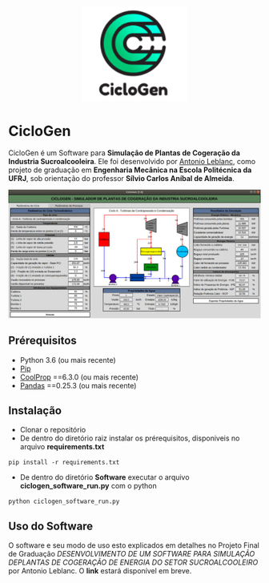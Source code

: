 <p align="center">
<img width="212" alt="ciclogen-software" src="https://github.com/antonio-leblanc/CicloGen/blob/master/images/ciclogen_logo1.png">
</p>

# CicloGen 

CicloGen é um Software para **Simulação de Plantas de Cogeração da Industria Sucroalcooleira**. Ele foi desenvolvido por [Antonio Leblanc](https://www.linkedin.com/in/antonio-leblanc/), como projeto de graduação em **Engenharia Mecânica na Escola Politécnica da UFRJ**, sob orientação do professor **Sílvio Carlos Aníbal de Almeida**. 

<img width="997" alt="ciclogen-software" src="https://github.com/antonio-leblanc/CicloGen/blob/master/images/ciclogenFull.png">


## Prérequisitos

- Python 3.6 (ou mais recente)
- [Pip](https://pip.pypa.io/en/stable/)
- [CoolProp](http://www.coolprop.org/) ==6.3.0 (ou mais recente)
- [Pandas](https://pypi.org/project/pandas/) ==0.25.3 (ou mais recente)


## Instalação

- Clonar o repositório
- De dentro do diretório raiz instalar os prérequisitos, disponiveis no arquivo **requirements.txt**

```
pip install -r requirements.txt
```

- De dentro do diretório **Software** executar o arquivo **ciclogen_software_run.py** com o python

```
python ciclogen_software_run.py
```
## Uso do Software

O software e seu modo de uso esto explicados em detalhes no Projeto Final de Graduação *DESENVOLVIMENTO DE UM SOFTWARE PARA SIMULAÇÃO DEPLANTAS DE COGERAÇÃO DE ENERGIA DO SETOR SUCROALCOOLEIRO* por Antonio Leblanc.
O **link** estará disponível em breve.
